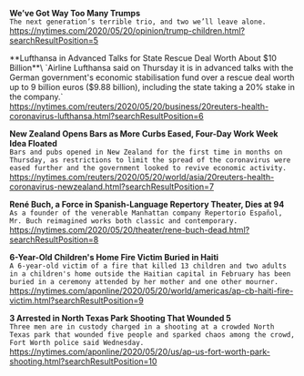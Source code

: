 **We’ve Got Way Too Many Trumps**\
`The next generation’s terrible trio, and two we’ll leave alone.`\
https://nytimes.com/2020/05/20/opinion/trump-children.html?searchResultPosition=5

**Lufthansa in Advanced Talks for State Rescue Deal Worth About $10 Billion**\
`Airline Lufthansa said on Thursday it is in advanced talks with the German government's economic stabilisation fund over a rescue deal worth up to 9 billion euros ($9.88 billion), including the state taking a 20% stake in the company.`\
https://nytimes.com/reuters/2020/05/20/business/20reuters-health-coronavirus-lufthansa.html?searchResultPosition=6

**New Zealand Opens Bars as More Curbs Eased, Four-Day Work Week Idea Floated**\
`Bars and pubs opened in New Zealand for the first time in months on Thursday, as restrictions to limit the spread of the coronavirus were eased further and the government looked to revive economic activity.`\
https://nytimes.com/reuters/2020/05/20/world/asia/20reuters-health-coronavirus-newzealand.html?searchResultPosition=7

**René Buch, a Force in Spanish-Language Repertory Theater, Dies at 94**\
`As a founder of the venerable Manhattan company Repertorio Español, Mr. Buch reimagined works both classic and contemporary.`\
https://nytimes.com/2020/05/20/theater/rene-buch-dead.html?searchResultPosition=8

**6-Year-Old Children's Home Fire Victim Buried in Haiti**\
`A 6-year-old victim of a fire that killed 13 children and two adults in a children's home outside the Haitian capital in February has been buried in a ceremony attended by her mother and one other mourner. `\
https://nytimes.com/aponline/2020/05/20/world/americas/ap-cb-haiti-fire-victim.html?searchResultPosition=9

**3 Arrested in North Texas Park Shooting That Wounded 5**\
`Three men are in custody charged in a shooting at a crowded North Texas park that wounded five people and sparked chaos among the crowd, Fort Worth police said Wednesday.`\
https://nytimes.com/aponline/2020/05/20/us/ap-us-fort-worth-park-shooting.html?searchResultPosition=10

